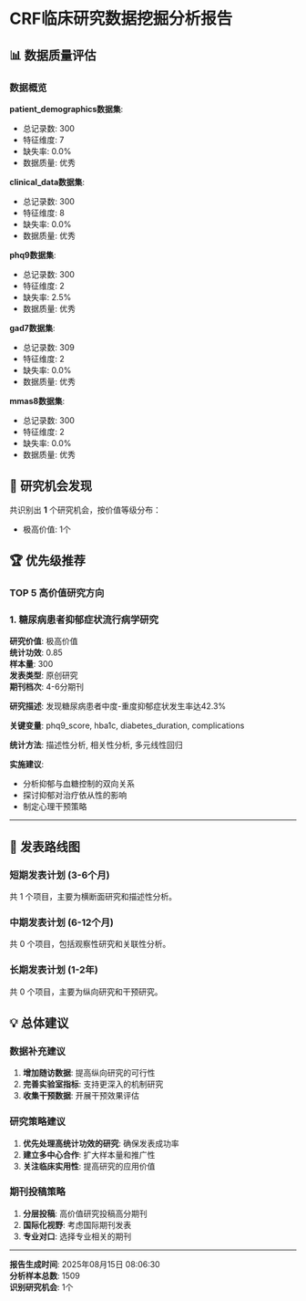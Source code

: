 
# CRF临床研究数据挖掘分析报告

## 📊 数据质量评估

### 数据概览

**patient_demographics数据集**:
- 总记录数: 300
- 特征维度: 7
- 缺失率: 0.0%
- 数据质量: 优秀

**clinical_data数据集**:
- 总记录数: 300
- 特征维度: 8
- 缺失率: 0.0%
- 数据质量: 优秀

**phq9数据集**:
- 总记录数: 300
- 特征维度: 2
- 缺失率: 2.5%
- 数据质量: 优秀

**gad7数据集**:
- 总记录数: 309
- 特征维度: 2
- 缺失率: 0.0%
- 数据质量: 优秀

**mmas8数据集**:
- 总记录数: 300
- 特征维度: 2
- 缺失率: 0.0%
- 数据质量: 优秀

## 🎯 研究机会发现

共识别出 **1** 个研究机会，按价值等级分布：
- 极高价值: 1个

## 🏆 优先级推荐

### TOP 5 高价值研究方向

### 1. 糖尿病患者抑郁症状流行病学研究

**研究价值**: 极高价值  
**统计功效**: 0.85  
**样本量**: 300  
**发表类型**: 原创研究  
**期刊档次**: 4-6分期刊  

**研究描述**: 发现糖尿病患者中度-重度抑郁症状发生率达42.3%

**关键变量**: phq9_score, hba1c, diabetes_duration, complications

**统计方法**: 描述性分析, 相关性分析, 多元线性回归

**实施建议**:
- 分析抑郁与血糖控制的双向关系
- 探讨抑郁对治疗依从性的影响
- 制定心理干预策略

---

## 📅 发表路线图

### 短期发表计划 (3-6个月)
共 1 个项目，主要为横断面研究和描述性分析。

### 中期发表计划 (6-12个月)  
共 0 个项目，包括观察性研究和关联性分析。

### 长期发表计划 (1-2年)
共 0 个项目，主要为纵向研究和干预研究。

## 💡 总体建议

### 数据补充建议
1. **增加随访数据**: 提高纵向研究的可行性
2. **完善实验室指标**: 支持更深入的机制研究  
3. **收集干预数据**: 开展干预效果评估

### 研究策略建议
1. **优先处理高统计功效的研究**: 确保发表成功率
2. **建立多中心合作**: 扩大样本量和推广性
3. **关注临床实用性**: 提高研究的应用价值

### 期刊投稿策略
1. **分层投稿**: 高价值研究投稿高分期刊
2. **国际化视野**: 考虑国际期刊发表
3. **专业对口**: 选择专业相关的期刊

---
**报告生成时间**: 2025年08月15日 08:06:30  
**分析样本总数**: 1509  
**识别研究机会**: 1个
